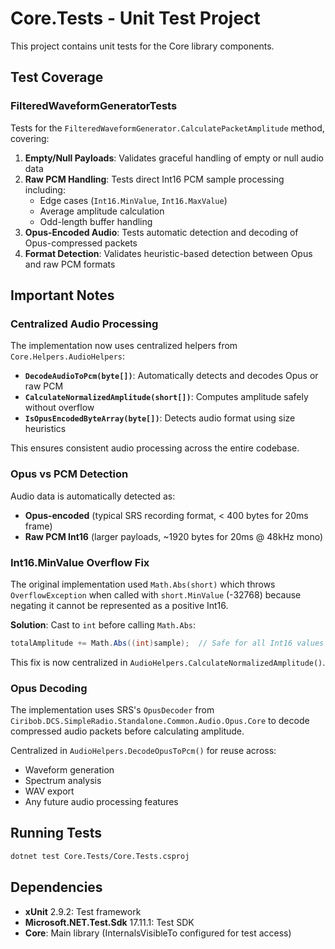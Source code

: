 # Core.Tests - Unit Test Project

This project contains unit tests for the Core library components.

## Test Coverage

### FilteredWaveformGeneratorTests

Tests for the `FilteredWaveformGenerator.CalculatePacketAmplitude` method, covering:

1. **Empty/Null Payloads**: Validates graceful handling of empty or null audio data
2. **Raw PCM Handling**: Tests direct Int16 PCM sample processing including:
   - Edge cases (`Int16.MinValue`, `Int16.MaxValue`) 
   - Average amplitude calculation
   - Odd-length buffer handling
3. **Opus-Encoded Audio**: Tests automatic detection and decoding of Opus-compressed packets
4. **Format Detection**: Validates heuristic-based detection between Opus and raw PCM formats

## Important Notes

### Centralized Audio Processing

The implementation now uses centralized helpers from `Core.Helpers.AudioHelpers`:

- **`DecodeAudioToPcm(byte[])`**: Automatically detects and decodes Opus or raw PCM
- **`CalculateNormalizedAmplitude(short[])`**: Computes amplitude safely without overflow
- **`IsOpusEncodedByteArray(byte[])`**: Detects audio format using size heuristics

This ensures consistent audio processing across the entire codebase.

### Opus vs PCM Detection

Audio data is automatically detected as:
- **Opus-encoded** (typical SRS recording format, < 400 bytes for 20ms frame)
- **Raw PCM Int16** (larger payloads, ~1920 bytes for 20ms @ 48kHz mono)

### Int16.MinValue Overflow Fix

The original implementation used `Math.Abs(short)` which throws `OverflowException` when called with `short.MinValue` (-32768) because negating it cannot be represented as a positive Int16.

**Solution**: Cast to `int` before calling `Math.Abs`:
```csharp
totalAmplitude += Math.Abs((int)sample);  // Safe for all Int16 values
```

This fix is now centralized in `AudioHelpers.CalculateNormalizedAmplitude()`.

### Opus Decoding

The implementation uses SRS's `OpusDecoder` from `Ciribob.DCS.SimpleRadio.Standalone.Common.Audio.Opus.Core` to decode compressed audio packets before calculating amplitude.

Centralized in `AudioHelpers.DecodeOpusToPcm()` for reuse across:
- Waveform generation
- Spectrum analysis  
- WAV export
- Any future audio processing features

## Running Tests

```bash
dotnet test Core.Tests/Core.Tests.csproj
```

## Dependencies

- **xUnit** 2.9.2: Test framework
- **Microsoft.NET.Test.Sdk** 17.11.1: Test SDK
- **Core**: Main library (InternalsVisibleTo configured for test access)
